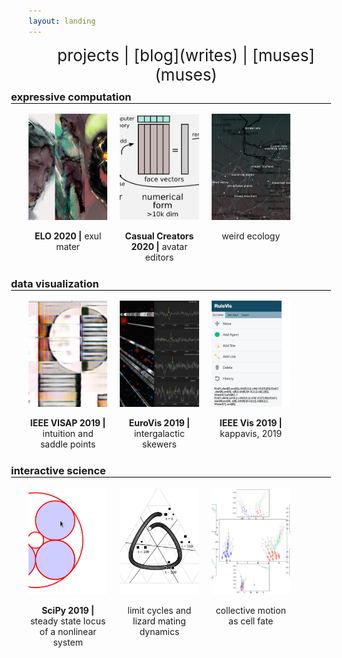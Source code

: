 ```yaml
---
layout: landing
---
```


<div style="font-size: 26px; text-align: center;" markdown="1">
projects | [blog](writes) | [muses](muses)
</div>

<style>
/* https://uxdesign.cc/creating-horizontal-scrolling-containers-the-right-way-css-grid-c256f64fc585 */
  
.container {
  display: grid;
  grid-template-columns: 20px 1fr 20px;
}
.container > * {
  grid-column: 2 / -2;
}
.container > .full {
  grid-column: 1 / -1;
  overflow-x: scroll;
}

/* https://stackoverflow.com/a/54410301 */
.container > .full::-webkit-scrollbar {
    width: 0px;
    background: transparent;
}
.container > .full {
  scrollbar-width: none; /* Firefox */
  -ms-overflow-style: none;  /* IE 10+ */
}

.container > h3 {
  margin-top: 10px;
  margin-left: -5vw;
}
.container > h3:after {
  content: '';
  display: block;
  border-bottom: 1px solid black;
}

.filmstrip {
  display: grid;
  grid-gap: 20px;
  /* grid-auto-flow: column;
  grid-template-rows: auto auto; */
  grid-template-columns: repeat(6, calc(100% - 40px) );
}
@media (min-width: 480px) {
  .filmstrip {
    grid-template-columns: repeat(6, calc(50% - 40px) );
  }
}
@media (min-width: 880px) {
  .filmstrip {
    grid-template-columns: repeat(6, calc(33% - 40px) );
  }
}
@media (min-width: 1480px) {
  .filmstrip {
    grid-template-columns: repeat(6, calc(25% - 40px) );
  }
}

.filmstrip a {
  text-align: center;
}
.filmstrip img {
  height: 170px;
  width: 400px;
  object-fit: cover;
}

/* https://stackoverflow.com/a/19903659 */

.content ul {  
  list-style:none;
  padding:0;
  text-align:center;
  overflow:auto;
}
.content ul > li {
  margin-bottom:15px;
  display: block;
  clear: both;
  background: #eee;
  padding: 15px 5px;
}

/* https://codepen.io/markcaron/pen/RVvmaz */

.accordion > input[type="checkbox"] {
  position: absolute;
  left: -100vw;
}
.accordion .content {
  overflow-y: hidden;
  height: 0;
}
.accordion > input[type="checkbox"]:checked ~ .content {
  height: auto;
  overflow: visible;
}
.accordion label {
  display: block;
  text-align: center;
}
.accordion label:hover {
  font-weight: bold;
  cursor: pointer;
}
</style>

<script>
  // enable horizontal scrolling within filmstrips
  // https://stackoverflow.com/a/61930273
  const target = document.querySelectorAll('.filmstrip')

  target.forEach((el) => {
    el.addEventListener('wheel', event => {
      const toLeft  = event.deltaY < 0 && el.scrollLeft > 0
      const toRight = event.deltaY > 0 && el.scrollLeft < el.scrollWidth - el.clientWidth
      if (toLeft || toRight) {
        event.preventDefault()
        el.scrollLeft += event.deltaY
      }
    })
  })
</script>

<div class="container">
  
  <h3 id="eis">expressive computation</h3> 
  <div class="filmstrip full">
<div class="accordion">
  <input type="checkbox" id="montage" />
    <label for="montage">
      <img src="assets/blog/card.jpg" />
      <p><strong>ELO 2020 |</strong> exul mater</p>
    </label>
    <div class="content" markdown="1">
in which space mages are sad about empire. [a computerized oracle deck](/exul-mater) and companion paper.

* Otto, J. &amp; Forbes, A. G. (2020). [Procedural Montage: A Design Trace of Reflection and Refraction.](https://stars.library.ucf.edu/elo2020/asynchronous/proceedingspapers/12/) Proceedings of the Electronic Literature Organization Conference 2020.

[![](/assets/blog/diffraction.gif)](/exul-mater)

previously for #PROCGENJAM Summer 2018, DANM 211 Winter 2019, CMPM 290J Spring 2019.

</div>
</div>

<div class="accordion">
  <input type="checkbox" id="ccw" />
    <label for="ccw">
      <img src="assets/blog/pipeline.png" />
  	  <p><strong>Casual Creators 2020 |</strong> avatar editors</p>
    </label>
    <div class="content" markdown="1">
a tour of latent space.

[thread](https://twitter.com/GalaxyKate/status/1303362289588936705), [paper](https://mkremins.github.io/casual-creators-workshop/papers/ICCC20_paper_197.pdf).

* Otto, J. &amp; Forbes, A. G. (2020). Entering the Design Space of Digital Portraiture: A Case Study in Avatar Creation Tools. 
</div>
</div>

<div class="accordion">
  <input type="checkbox" id="lifeworlds" />
    <label for="lifeworlds">
      <img src="assets/blog/roads.png" />
  	  <p>weird ecology</p>
    </label>
    <div class="content" markdown="1">
  <p>idle game with memetic spread and team dynamics, WIP</p>
  <img src="assets/blog/cyclic_5.png" style="height: 500px;" />
</div>
</div>
  </div> <!-- end filmstrip -->

  <h3 id="vis">data visualization</h3>
  <div class="filmstrip full">
<div class="accordion">
  <input type="checkbox" id="saddle" />
    <label for="saddle">
      <img src="assets/blog/canvas_boundary.png" />
  	  <p><strong>IEEE VISAP 2019 |</strong> intuition and saddle&nbsp;points</p>
    </label>
    <div class="content" markdown="1">
**Stability analysis** of style transfer brushes trained on famous works of data art, in the form of a photo editor. Combines [p5.js style transfer](https://ml5js.org/reference/api-StyleTransfer/) with [d3-brush selections](https://github.com/d3/d3-brush).

[Runs in browser](https://mahikadubey.github.io/Canvas-Style-Transfer/). [Open source code](https://github.com/mahikadubey/Canvas-Style-Transfer). With Mahika Dubey.

* Dubey, M., Otto, J., &amp; Forbes, A. G. (2019). Data Brushes: Interactive Style Transfer for Data Art. 2019 IEEE VIS Arts Program (VISAP), 1–9. [[DOI]](https://doi.org/10.1109/VISAP.2019.8900858)
</div>
</div>
<div class="accordion">
  <input type="checkbox" id="skewer" />
    <label for="skewer">
      <img src="assets/blog/IGM-Vis_Coherence.png" />
  	  <p><strong>EuroVis 2019 |</strong> <br/>intergalactic skewers</p>
    </label>
    <div class="content" markdown="1">
**Spatial analysis** of intergalactic medium absorption, juxtaposing skewer absorption data with distant stars and other emissive bodies.

[Runs in browser](https://creativecodinglab.github.io/Intergalactic/intergalactic.html). [Open source code](https://github.com/CreativeCodingLab/Intergalactic). With David Abramov and Joe Burchett.

* Burchett, J. N., Abramov, D., Otto, J., Artanegara, C., Prochaska, J. X., & Forbes, A. G. (2019). IGM-Vis: Analyzing Intergalactic and Circumgalactic Medium Absorption Using Quasar Sightlines in a Cosmic Web Context. Computer Graphics Forum, 38(3), 491–504. [[DOI]](https://doi.org/10.1111/cgf.13705)
</div>
</div>
<div class="accordion">
  <input type="checkbox" id="kappa" />
    <label for="kappa">
      <img src="assets/blog/rulevis_teaser.png" style="object-position: 0% 0%;" />
  	  <p><strong>IEEE Vis 2019 |</strong> kappavis, 2019</p>
    </label>
    <div class="content" markdown="1">
**Visual rule editor** for the KappaSim language, relating functional sites on macro-molecular agents through the formation and destruction of bonds.

[Runs in browser](https://creativecodinglab.github.io/RuleVis/). [Open source code](https://github.com/CreativeCodingLab/RuleVis). With Cassia Artanegara, Makhika Dubey, and David Abramov.

* Abramov, D., Otto, J., Dubey, M., Artanegara, C., Boutillier, P., Fontana, W., & Forbes, A. G. (2019). RuleVis: Constructing Patterns and Rules for Rule-Based Models. 2019 IEEE Visualization Conference (VIS), 191–195. [[DOI]](https://doi.org/10.1109/VISUAL.2019.8933596)
</div>
</div>
  </div> <!-- end filmstrip -->

  <h3 id="sci">interactive science</h3>
  <div class="filmstrip full">
<div class="accordion">
  <input type="checkbox" id="phcpy" />
    <label for="phcpy">
      <img src="assets/blog/2017-03-20 12s.gif" />
      <p><strong>SciPy 2019 |</strong> steady state locus of a nonlinear system</p>
    </label>
    <div class="content" markdown="1">
Application of phcpy to the **real-time numerical solution** of steady states of nonlinear dynamical systems, as found in synthetic biology, kinematics, and other design spaces. With [Jan Verschelde](http://homepages.math.uic.edu/~jan/).

[Open source code](https://github.com/JazzTap/mcs563/tree/master/Apollonius) to interactive solution of the Apollonius circle problem.

* Otto, J., Forbes, A., & Verschelde, J. (2019). Solving Polynomial Systems with phcpy. 62–68. [[DOI]](https://doi.org/10.25080/Majora-7ddc1dd1-009)
</div>
</div>

<div class="accordion">
  <input type="checkbox" id="isocline" />
    <label for="isocline">
      <img src="assets/blog/isocline_rps.gif" style="object-position: 50% 60%;" />
  	  <p>limit cycles and<br/>lizard mating dynamics</p>
    </label>
    <div class="content" markdown="1">
* [isocline browser widget](https://observablehq.com/@jazztap/rps-matrix-to-isoclines)

**Explorable explanation** of alternative mating strategies in side-blotched lizards. Evolutionary stable states are determined by physiology and local climate. With the [Sinervo Lab](https://web.pbsci.ucsc.edu/research/eeb/sinervo/index.php/en/home/#).
![](assets/blog/isocline_lizards.gif)
</div>
</div>
<div class="accordion">
  <input type="checkbox" id="flocking" />
    <label for="flocking">
      <img src="assets/blog/flocking.png" />
  	  <p>collective motion as cell fate</p>
    </label>
    <div class="content" markdown="1">
* [data notebook](https://github.com/JazzTap/collective-motion)

**Topological data analysis** of spatial effects in collective motion. Builds on prior work with agent-based systems whose population dynamics approach a dynamical system.

![](assets/blog/spatial_effects.png)
</div>
</div>
  </div> <!-- end filmstrip -->

</div>
